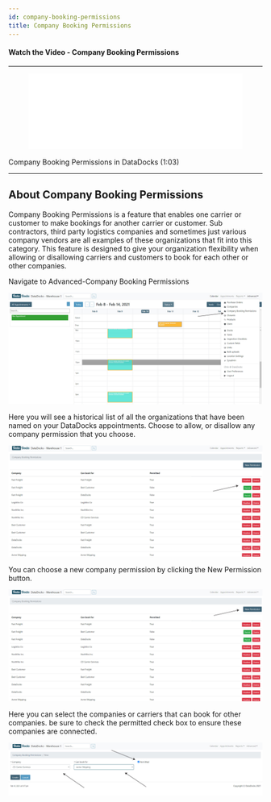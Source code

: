 ```yaml
---
id: company-booking-permissions
title: Company Booking Permissions
---
```


#### Watch the Video - Company Booking Permissions

***
<figure class="video-container">
  <iframe src="//www.youtube.com/embed/kPl9fauU4sE" frameborder="0" allowFullScreen width="100%"></iframe>
</figure>


Company Booking Permissions in DataDocks (1:03)
***

## About Company Booking Permissions

Company Booking Permissions is a feature that enables one carrier or customer to make bookings for another carrier or customer. Sub contractors, third party logistics companies and sometimes just various company vendors are all examples of these organizations that fit into this category. This feature is designed to give your organization flexibility when allowing or disallowing carriers and customers to book for each other or other companies.

Navigate to Advanced-Company Booking Permissions

[![Navigate](/img/docs/advanced/comp-book-permissions/comp-book-permission-navigate.jpg)](/img/docs/advanced/comp-book-permissions/comp-book-permission-navigate.jpg)

Here you will see a historical list of all the organizations that have been named on your DataDocks appointments. Choose to allow, or disallow any company permission that you choose.

[![Existing Relationships](/img/docs/advanced/comp-book-permissions/comp-book-permission-companies.jpg)](/img/docs/advanced/comp-book-permissions/comp-book-permission-companies.jpg)

You can choose a new company permission by clicking the New Permission button.

[![New Permission](/img/docs/advanced/comp-book-permissions/comp-book-permission-new.jpg)](/img/docs/advanced/comp-book-permissions/comp-book-permission-new.jpg)

Here you can select the companies or carriers that can book for other companies. be sure to check the permitted check box to ensure these companies are connected. 

[![New Permission](/img/docs/advanced/comp-book-permissions/comp-book-permission-create.jpg)](/img/docs/advanced/comp-book-permissions/comp-book-permission-create.jpg)

  

